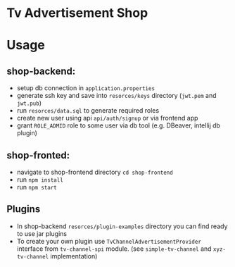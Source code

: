 # Tv Advertisement Shop


# Usage
 ## shop-backend:
- setup db connection in `application.properties`
- generate ssh key and save into `resorces/keys` directory (`jwt.pem` and `jwt.pub`)
- run `resorces/data.sql` to generate required roles
- create new user using api `api/auth/signup` or via frontend app
- grant `ROLE_ADMID` role to some user via db tool (e.g. DBeaver, intellij db plugin)

## shop-fronted:
- navigate to shop-frontend directory `cd shop-frontend`
- run `npm install`
- run `npm start`


## Plugins
* In shop-backend `resorces/plugin-examples` directory you can find ready to use jar plugins
* To create your own plugin use `TvChannelAdvertisementProvider` interface from `tv-channel-spi` module.
  (see `simple-tv-channel` and `xyz-tv-channel` implementation)
